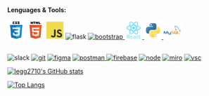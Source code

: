 <h4 align="left"> Lenguages & Tools: </h4>

<a href="https://www.w3schools.com/css/" target="_blank"> <img src="https://raw.githubusercontent.com/devicons/devicon/master/icons/css3/css3-original-wordmark.svg" alt="css3" width="40" height="40"/></a> <a href="https://www.w3.org/html/" target="_blank"> 
<img src="https://raw.githubusercontent.com/devicons/devicon/master/icons/html5/html5-original-wordmark.svg" alt="html5" width="40" height="40"/></a> <a href="https://developer.mozilla.org/en-US/docs/Web/JavaScript" target="_blank">
<img src="https://raw.githubusercontent.com/devicons/devicon/master/icons/javascript/javascript-original.svg" alt="javascript" width="40" height="40"/></a> 
<img src="https://img.icons8.com/nolan/64/flask.png" alt="flask" width="40" height="40" /> <a href="[https://git-scm.com](https://icons8.com/icon/ewGOClUtmFX4/flask)" target="_blank"></a>
<a href="https://www.flaticon.com/free-icon/bootstrap_5968672?term=bootstrap&page=1&position=1&page=1&position=1&related_id=5968672&origin=style" target="_blank"> <img src="https://user-images.githubusercontent.com/83027075/178180097-0b5063d0-e9a9-47d2-981c-ffe71cd4f675.png" alt="bootstrap" width="40" height="40"/> </a>
<a href="https://reactjs.org/" target="_blank"> 
<img src="https://raw.githubusercontent.com/devicons/devicon/master/icons/react/react-original-wordmark.svg" alt="react" width="40" height="40"/> 
<a href="https://www.python.org" target="_blank"> <img src="https://raw.githubusercontent.com/devicons/devicon/master/icons/python/python-original.svg" alt="python" width="40" height="40"/> 
<a href="https://www.mysql.com/" target="_blank"> <img src="https://raw.githubusercontent.com/devicons/devicon/master/icons/mysql/mysql-original-wordmark.svg" alt="mysql" width="40" height="40"/></a> 

 <br>
 
<img src="https://cdn.bfldr.com/5H442O3W/at/pl546j-7le8zk-6gwiyo/Slack_Mark.svg?auto=webp&format=png" alt="slack" width="40" height="40" />
<a href="https://git-scm.com/" target="_blank"> <img src="https://www.vectorlogo.zone/logos/git-scm/git-scm-icon.svg" alt="git" width="40" height="40"/></a> <a href="https://www.flaticon.com/free-icon/figma_5968705?term=figma&related_id=5968705"> 
<img src="https://user-images.githubusercontent.com/83027075/178178937-b27e9512-35f8-4813-bb0b-3a495e797731.png" alt="figma" width="40" height="40"/></a> <a href="https://postman.com" target="_blank"> 
<img src="https://www.vectorlogo.zone/logos/getpostman/getpostman-icon.svg" alt="postman" width="40" height="40"/>  
<img src="https://www.gstatic.com/mobilesdk/160503_mobilesdk/logo/2x/firebase_28dp.png" alt="firebase" width="40" height="40"/></a> <a href="https://firebase.google.com/"> 
<img src="https://nodejs.org/static/images/logo.svg" alt="node" width="40" height="40"/></a> <a href="https://nodejs.org/en/"> 
<img src="https://seeklogo.com/images/M/miro-logo-A7556EE400-seeklogo.com.png" alt="miro" width="40" height="40"/></a> <a href="https://seeklogo.com/vector-logo/401278/miro"> 
<img src="https://cdn-icons-png.flaticon.com/512/906/906324.png" alt="vsc" width="40" height="40"/></a> <a href="https://www.flaticon.com/free-icon/visual-studio_906324"> 

![legg2710's GitHub stats](https://github-readme-stats.vercel.app/api?username=legg2710&theme=dark&show_icons=true)

[![Top Langs](https://github-readme-stats.vercel.app/api/top-langs/?username=legg2710&layout=compact&theme=dark)](https://github.com/legg2710/github-readme-stats)
